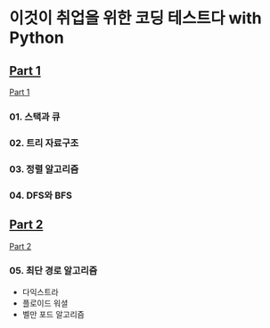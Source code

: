 # 이것이 취업을 위한 코딩 테스트다 with Python

## [Part 1](https://github.com/Hwangmi09/Python_eLearning/blob/main/algorithm/01_알고리즘.ipynb)
[Part 1](https://github.com/Hwangmi09/Python_eLearning/blob/main/algorithm/01_알고리즘.ipynb)
### 01. 스택과 큐

### 02. 트리 자료구조

### 03. 정렬 알고리즘

### 04. DFS와 BFS

## [Part 2](https://github.com/Hwangmi09/Python_eLearning/blob/main/algorithm/02_알고리즘.ipynb)
[Part 2](https://github.com/Hwangmi09/Python_eLearning/blob/main/algorithm/02_알고리즘.ipynb)

### 05. 최단 경로 알고리즘

- 다익스트라
- 플로이드 워셜
- 벨만 포드 알고리즘

